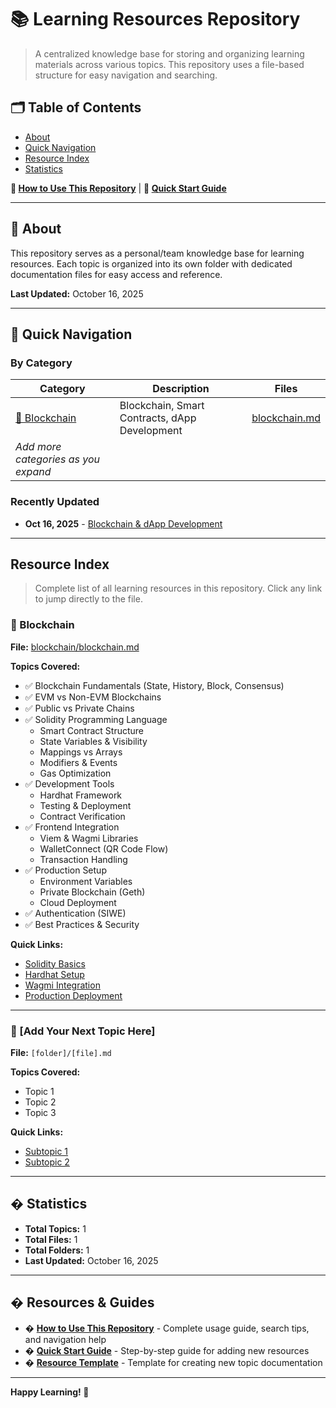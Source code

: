 # 📚 Learning Resources Repository

> A centralized knowledge base for storing and organizing learning materials across various topics. This repository uses a file-based structure for easy navigation and searching.

## 🗂️ Table of Contents

- [About](#about)
- [Quick Navigation](#quick-navigation)
- [Resource Index](#resource-index)
- [Statistics](#statistics)

**📖 [How to Use This Repository](./HOW-TO-USE.md)** | **🚀 [Quick Start Guide](./templates/QUICK-START.md)**

---

## 📖 About

This repository serves as a personal/team knowledge base for learning resources. Each topic is organized into its own folder with dedicated documentation files for easy access and reference.

**Last Updated:** October 16, 2025

---

## 🚀 Quick Navigation

### By Category

| Category                            | Description                                   | Files                                       |
| ----------------------------------- | --------------------------------------------- | ------------------------------------------- |
| [🔗 Blockchain](#blockchain)        | Blockchain, Smart Contracts, dApp Development | [blockchain.md](./blockchain/blockchain.md) |
| _Add more categories as you expand_ |                                               |                                             |

### Recently Updated

- **Oct 16, 2025** - [Blockchain & dApp Development](./blockchain/blockchain.md)

---

## Resource Index

> Complete list of all learning resources in this repository. Click any link to jump directly to the file.

### 🔗 Blockchain

**File:** [blockchain/blockchain.md](./blockchain/blockchain.md)

**Topics Covered:**

- ✅ Blockchain Fundamentals (State, History, Block, Consensus)
- ✅ EVM vs Non-EVM Blockchains
- ✅ Public vs Private Chains
- ✅ Solidity Programming Language
  - Smart Contract Structure
  - State Variables & Visibility
  - Mappings vs Arrays
  - Modifiers & Events
  - Gas Optimization
- ✅ Development Tools
  - Hardhat Framework
  - Testing & Deployment
  - Contract Verification
- ✅ Frontend Integration
  - Viem & Wagmi Libraries
  - WalletConnect (QR Code Flow)
  - Transaction Handling
- ✅ Production Setup
  - Environment Variables
  - Private Blockchain (Geth)
  - Cloud Deployment
- ✅ Authentication (SIWE)
- ✅ Best Practices & Security

**Quick Links:**

- [Solidity Basics](./blockchain/blockchain.md#️-phần-2-ngôn-ngữ-solidity)
- [Hardhat Setup](./blockchain/blockchain.md#️-phần-3-môi-trường--công-cụ-phát-triển)
- [Wagmi Integration](./blockchain/blockchain.md#-phần-4-kết-nối-dapp-với-blockchain)
- [Production Deployment](./blockchain/blockchain.md#️-phần-5-xây-dựng-dapp-production-grade)

---

### 🎯 [Add Your Next Topic Here]

**File:** `[folder]/[file].md`

**Topics Covered:**

- Topic 1
- Topic 2
- Topic 3

**Quick Links:**

- [Subtopic 1](#)
- [Subtopic 2](#)

---

## � Statistics

- **Total Topics:** 1
- **Total Files:** 1
- **Total Folders:** 1
- **Last Updated:** October 16, 2025

---

## � Resources & Guides

- � **[How to Use This Repository](./HOW-TO-USE.md)** - Complete usage guide, search tips, and navigation help
- � **[Quick Start Guide](./templates/QUICK-START.md)** - Step-by-step guide for adding new resources
- � **[Resource Template](./templates/resource-template.md)** - Template for creating new topic documentation

---

**Happy Learning! 🚀**
